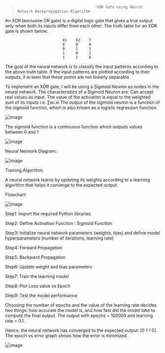 >                                         XOR Gate using Neural Network Backpropagation Algorithm

An XOR (exclusive OR gate) is a digital logic gate that gives a true output only when both its inputs differ from each other. 
The truth table for an XOR gate is shown below:


                              X1    X2    T
                              0     0     0
                              0     1     1
                              1     0     1 
                              1     1     0

The goal of the neural network is to classify the input patterns according to the above truth table. 
If the input patterns are plotted according to their outputs, it is seen that these points are not linearly separable. 

To implement an XOR gate, I will be using a Sigmoid Neuron as nodes in the neural network. The characteristics of a Sigmoid Neuron are:
Can accept real values as input.
The value of the activation is equal to the weighted sum of its inputs i.e. ∑wi.xi
The output of the sigmoid neuron is a function of the sigmoid function, which is also known as a logistic regression function. 

![image](https://user-images.githubusercontent.com/69682199/163686875-1c545061-2d1d-40f7-9ab7-a735033ee71c.png)


The sigmoid function is a continuous function which outputs values between 0 and 1




![image](https://user-images.githubusercontent.com/69682199/163686071-52669de0-8864-4753-9d1f-1f0770ce126f.png)


Neural Network Diagram:

![image](https://user-images.githubusercontent.com/69682199/163686318-b44a4150-6b69-49f6-8966-25336b1f202e.png)


Training Algorithm:

A neural network learns by updating its weights according to a learning algorithm that helps it converge to the expected output.

Flowchart:


![image](https://user-images.githubusercontent.com/69682199/163686731-6174e2d9-471e-45dd-bdbc-0c2de9c1e6e8.png)


Step1: Import the required Python libraries 

Step2: Define Activation Function : Sigmoid Function 

Step3: Initialize neural network parameters (weights, bias) 
 and define model hyperparameters (number of iterations, learning rate) 

Step4: Forward Propagation 

Step5: Backward Propagation 

Step6: Update weight and bias parameters 

Step7: Train the learning model 

Step8: Plot Loss value vs Epoch 

Step9: Test the model performance 



Choosing the number of epochs and the value of the learning rate decides two things: how accurate the model is, and how fast did the model take to compute the final output.
The output with epochs = 100000 and learning rate = 0.1.


Hence, the neural network has converged to the expected output:
[0 1 1 0]. The epoch vs error graph shows how the error is minimized.

![image](https://user-images.githubusercontent.com/69682199/163686406-e0ac4c56-50ae-42bf-a19c-c040cc2c106b.png)




